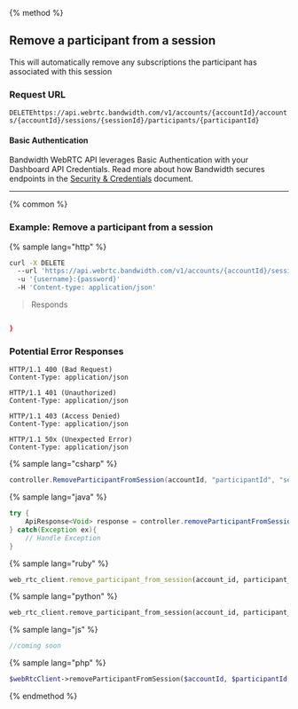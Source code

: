 {% method %}

## Remove a participant from a session

This will automatically remove any subscriptions the participant has associated with this session


### Request URL
<code class="delete">DELETE</code>`https://api.webrtc.bandwidth.com/v1/accounts/{accountId}/accounts/{accountId}/sessions/{sessionId}/participants/{participantId}`

#### Basic Authentication

Bandwidth WebRTC API leverages Basic Authentication with your Dashboard API Credentials. Read more about how Bandwidth secures endpoints in the [Security & Credentials](../../../guides/accountCredentials.md) document.

---




{% common %}

### Example: Remove a participant from a session

{% sample lang="http" %}
```bash
curl -X DELETE 
  --url 'https://api.webrtc.bandwidth.com/v1/accounts/{accountId}/sessions/{sessionId}/participants/{participantId}' 
  -u '{username}:{password}' 
  -H 'Content-type: application/json' 
```

> Responds

```json

}
```

### Potential Error Responses

```http
HTTP/1.1 400 (Bad Request)
Content-Type: application/json
```

```http
HTTP/1.1 401 (Unauthorized)
Content-Type: application/json
```

```http
HTTP/1.1 403 (Access Denied)
Content-Type: application/json
```

```http
HTTP/1.1 50x (Unexpected Error)
Content-Type: application/json
```

{% sample lang="csharp" %}

```csharp
controller.RemoveParticipantFromSession(accountId, "participantId", "sessionId");
```

{% sample lang="java" %}

```java
try {
    ApiResponse<Void> response = controller.removeParticipantFromSession(accountId, "participantId", "sessionId");
} catch(Exception ex){
    // Handle Exception
}
```

{% sample lang="ruby" %}

```ruby
web_rtc_client.remove_participant_from_session(account_id, participant_id, session_id)
```

{% sample lang="python" %}

```python
web_rtc_client.remove_participant_from_session(account_id, participant_id, session_id)
```

{% sample lang="js" %}

```js
//coming soon
```

{% sample lang="php" %}

```php
$webRtcClient->removeParticipantFromSession($accountId, $participantId, $sessionId);
```

{% endmethod %}
